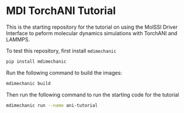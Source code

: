 # MDI TorchANI Tutorial

This is the starting repository for the tutorial on using the MolSSI Driver Interface to peform molecular dynamics simulations with TorchANI and LAMMPS.

To test this repository, first install `mdimechanic`

```bash
pip install mdimechanic
```

Run the following command to build the images:

```bash 
mdimechanic build
```

Then run the following command to run the starting code for the tutorial

```bash
mdimechanic run --name ani-tutorial
```
